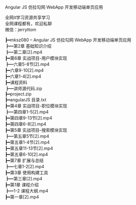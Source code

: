 Angular JS 仿拉勾网 WebApp 开发移动端单页应用

全网it学习资源共享学习<br>全网课程都有，欢迎私聊<br>微信：jerryttom<br>

┣━mksz080 – Angular JS 仿拉勾网 WebApp 开发移动端单页应用<br> ┣━第2章 基础知识介绍<br> ┣━第二章[2].mp4<br> ┣━第6章 实战项目-用户模块实现<br> ┣━六章5-8节[2].mp4<br> ┣━六章9-10[2].mp4<br> ┣━六章1-4[2].mp4<br> ┣━课程资料<br> ┣━讲师源代码.zip<br> ┣━project.zip<br> ┣━angularJS 目录.txt<br> ┣━第4章 实战项目-职位模块实现<br> ┣━第四章1-5[2].mp4<br> ┣━第四章9-13节[2].mp4<br> ┣━第四章6-8[2].mp4<br> ┣━第5章 实战项目–搜索模块实现<br> ┣━第五章5节[2].mp4<br> ┣━第五章1-4节[2].mp4<br> ┣━第五章11-13节[2].mp4<br> ┣━第五章6-10[2].mp4<br> ┣━第7章 扩展与总结<br> ┣━七章1-2[2].mp4<br> ┣━第3章 使用构建工具<br> ┣━第三章[2].mp4<br> ┣━第1章 课程介绍<br> ┣━1-2 课程大纲.mp4<br> ┣━第一章[2].mp4